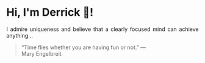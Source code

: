 # Hi, I'm Derrick 👋!
<p align="justify">I admire uniqueness and believe that a clearly focused mind can achieve anything...</p> 
<!-- #quote-start -->
<blockquote>&ldquo;Time flies whether you are having fun or not.&rdquo; &mdash; <footer>Mary Engelbreit</footer></blockquote>
<!-- #quote-end -->
